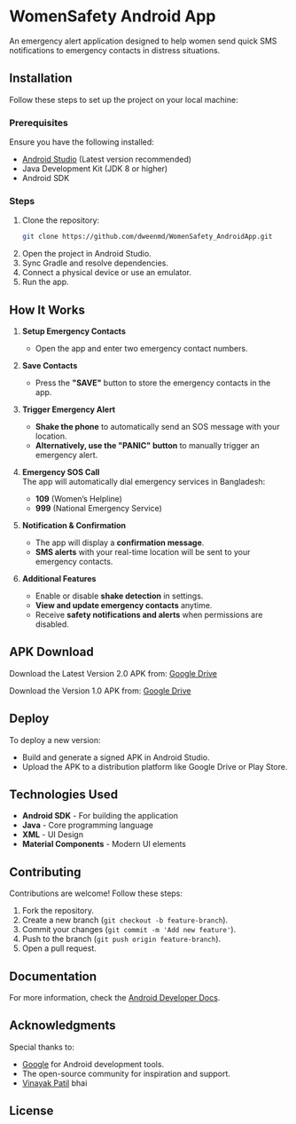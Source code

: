 # WomenSafety Android App

An emergency alert application designed to help women send quick SMS notifications to emergency contacts in distress situations.

## Installation

Follow these steps to set up the project on your local machine:

### Prerequisites

Ensure you have the following installed:
- [Android Studio](https://developer.android.com/studio) (Latest version recommended)
- Java Development Kit (JDK 8 or higher)
- Android SDK

### Steps

1. Clone the repository:
   ```bash
   git clone https://github.com/dweenmd/WomenSafety_AndroidApp.git
   ```
2. Open the project in Android Studio.
3. Sync Gradle and resolve dependencies.
4. Connect a physical device or use an emulator.
5. Run the app.

## How It Works

1. **Setup Emergency Contacts**  
   - Open the app and enter two emergency contact numbers.  

2. **Save Contacts**  
   - Press the **"SAVE"** button to store the emergency contacts in the app.  

3. **Trigger Emergency Alert**  
   - **Shake the phone** to automatically send an SOS message with your location.  
   - **Alternatively, use the "PANIC" button** to manually trigger an emergency alert.  

4. **Emergency SOS Call**  
   The app will automatically dial emergency services in Bangladesh:  
   - **109** (Women’s Helpline)  
   - **999** (National Emergency Service)  

5. **Notification & Confirmation**  
   - The app will display a **confirmation message**.  
   - **SMS alerts** with your real-time location will be sent to your emergency contacts.  

6. **Additional Features**  
   - Enable or disable **shake detection** in settings.  
   - **View and update emergency contacts** anytime.  
   - Receive **safety notifications and alerts** when permissions are disabled.  


## APK Download
Download the Latest Version 2.0 APK from:
[Google Drive](https://drive.google.com/file/d/1_td64mairo12GIeObDOjqUr3s2fWnXgT/view?usp=drive_link)

Download the Version 1.0 APK from:
[Google Drive](https://drive.google.com/file/d/1-egMC2IgbohqtA_A5da_Lw_kvZy0Srup/view?usp=drive_link)

## Deploy

To deploy a new version:
- Build and generate a signed APK in Android Studio.
- Upload the APK to a distribution platform like Google Drive or Play Store.

## Technologies Used

- **Android SDK** - For building the application
- **Java** - Core programming language
- **XML** - UI Design
- **Material Components** - Modern UI elements

## Contributing

Contributions are welcome! Follow these steps:

1. Fork the repository.
2. Create a new branch (`git checkout -b feature-branch`).
3. Commit your changes (`git commit -m 'Add new feature'`).
4. Push to the branch (`git push origin feature-branch`).
5. Open a pull request.

## Documentation

For more information, check the [Android Developer Docs](https://developer.android.com/docs).

## Acknowledgments

Special thanks to:
- [Google](https://developer.android.com/) for Android development tools.
- The open-source community for inspiration and support.
- [Vinayak Patil]() bhai 

## License



